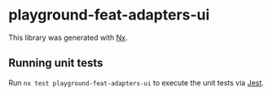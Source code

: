 # playground-feat-adapters-ui

This library was generated with [Nx](https://nx.dev).

## Running unit tests

Run `nx test playground-feat-adapters-ui` to execute the unit tests via [Jest](https://jestjs.io).
